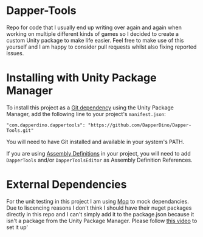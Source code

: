# Dapper-Tools
Repo for code that I usually end up writing over again and again when working on multiple different kinds of games so I decided to create a custom Unity package to make life easier. Feel free to make use of this yourself and I am happy to consider pull requests whilst also fixing reported issues.

# Installing with Unity Package Manager

To install this project as a [Git dependency](https://docs.unity3d.com/Manual/upm-git.html) using the Unity Package Manager,
add the following line to your project's `manifest.json`:

```
"com.dapperdino.dappertools": "https://github.com/DapperDino/Dapper-Tools.git"
```

You will need to have Git installed and available in your system's PATH.

If you are using [Assembly Definitions](https://docs.unity3d.com/Manual/ScriptCompilationAssemblyDefinitionFiles.html) in your project, you will need to add `DapperTools` and/or `DapperToolsEditor` as Assembly Definition References.

# External Dependencies

For the unit testing in this project I am using [Moq](https://www.nuget.org/packages/Moq/) to mock dependancies. Due to liscencing reasons I don't think I should have their nuget packages directly in this repo and I can't simply add it to the package.json because it isn't a package from the Unity Package Manager. Please follow [this video](https://www.youtube.com/watch?v=9AMPDjaSmjQ) to set it up'